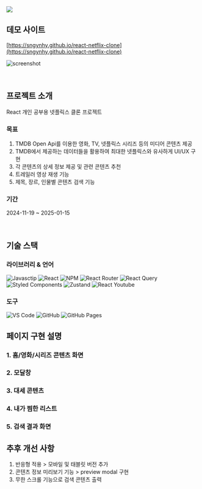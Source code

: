 <img src="https://capsule-render.vercel.app/api?type=waving&height=200&color=gradient&text=Netflix%20Clone&fontAlign=50&desc=with%20React&fontAlignY=35&textBg=false&animation=scaleIn&descAlignY=54" />

## 데모 사이트
[https://sngynhy.github.io/react-netflix-clone](https://sngynhy.github.io/react-netflix-clone)

![screenshot](./src/assets/img/main.png)

<br>

## 프로젝트 소개
<p>React 개인 공부용 넷플릭스 클론 프로젝트</p>

### 목표
<ol>
  <li>TMDB Open Api를 이용한 영화, TV, 넷플릭스 시리즈 등의 미디어 콘텐츠 제공</li>
  <li>TMDB에서 제공하는 데이터들을 활용하여 최대한 넷플릭스와 유사하게 UI/UX 구현</li>
  <li>각 콘텐츠의 상세 정보 제공 및 관련 콘텐츠 추천</li>
  <li>트레일러 영상 재생 기능</li>
  <li>제목, 장르, 인물별 콘텐츠 검색 기능</li>
</ol>

### 기간
2024-11-19 ~ 2025-01-15

<br>

## 기술 스택
### 라이브러리 & 언어
<img alt="Javasctip" src="https://img.shields.io/badge/Javascript-black?&style=flat&logo=javascript&logoColor=F7DF1E" />
<img alt="React" src="https://img.shields.io/badge/React-black?&style=flat&logo=react&logoColor=61DAFB" />
<img alt="NPM" src="https://img.shields.io/badge/NPM-black?style=flat&logo=npm&logoColor=CB3837" />
<img alt="React Router" src="https://img.shields.io/badge/React Router-black?style=flat&logo=reactrouter&logoColor=CA4245" />
<img alt="React Query" src="https://img.shields.io/badge/React Query-black?style=flat&logo=reactquery&logoColor=FF4154" />
<img alt="Styled Components" src="https://img.shields.io/badge/Styled Components-black?style=flat&logo=styledcomponents&logoColor=#DB7093" />
<img alt="Zustand" src="https://img.shields.io/badge/Zustand-black?style=flat&logo=zustand&logoColor=white" />
<img alt="React Youtube" src="https://img.shields.io/badge/React Youtube-black?style=flat&logo=reactyoutube&logoColor=FF0000" />

### 도구
<img alt="VS Code" src="https://img.shields.io/badge/VS Code-007ACC?style=flat&logo=vscode&logoColor=2088FF" />
<img alt="GitHub" src="https://img.shields.io/badge/GitHub-181717?style=flat&logo=github&logoColor=white" />
<img alt="GitHub Pages" src="https://img.shields.io/badge/GitHub Pages-222222?style=flat&logo=githubpages&logoColor=white" />

<!-- <img alt="" src="https://img.shields.io/badge/${아이콘}-${색상}?style=${뱃지스타일}&logo=${텍스트}&logoColor=${텍스트 색상}"

https://simpleicons.org/
/> -->

<br>

## 페이지 구현 설명
### 1. 홈/영화/시리즈 콘텐츠 화면

### 2. 모달창

### 3. 대세 콘텐츠

### 4. 내가 찜한 리스트

### 5. 검색 결과 화면


## 추후 개선 사항
<ol>
  <li>반응형 적용 > 모바일 및 태블릿 버전 추가</li>
  <li>콘텐츠 정보 미리보기 기능 > preview modal 구현</li>
  <li>무한 스크롤 기능으로 검색 콘텐츠 출력</li>
</ol>

